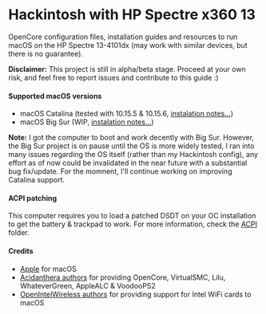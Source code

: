 # Hackintosh with HP Spectre x360 13

OpenCore configuration files, installation guides and resources to run macOS on the HP Spectre 13-4101dx (may work with similar devices, but there is no guarantee).

**Disclaimer:** This project is still in alpha/beta stage. Proceed at your own risk, and feel free to report issues and contribute to this guide :)

#### Supported macOS versions

- macOS Catalina (tested with 10.15.5 & 10.15.6, [instalation notes...](Catalina_10.15/))
- macOS Big Sur (WIP, [instalation notes...](BigSur_10.16/))

**Note:** I got the computer to boot and work decently with Big Sur. However, the Big Sur project is on pause until the OS is more widely tested, I ran into many issues regarding the OS itself (rather than my Hackintosh config), any effort as of now could be invalidated in the near future with a substantial bug fix/update. For the momnent, I'll continue working on improving Catalina support.


#### ACPI patching

This computer requires you to load a patched DSDT on your OC installation to get the battery & trackpad to work. For more information, check the [ACPI](ACPI/) folder.

#### Credits

- [Apple](https://www.apple.com) for macOS  
- [Acidanthera authors](https://github.com/acidanthera) for providing OpenCore, VirtualSMC, Lilu, WhateverGreen, AppleALC & VoodooPS2
- [OpenIntelWireless authors](https://github.com/OpenIntelWireless) for providing support for Intel WiFi cards to macOS

